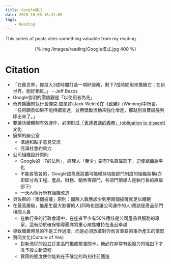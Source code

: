 ```yaml
---
title: Google模式
date: 2020-10-06 16:31:08
tags:
    - Reading
---
```


This series of posts cites something valuable from my reading. <!-- more -->

<center>
{% img /images/reading/Google模式.jpg 400 %}
</center>

# Citation

- 「在舊世界，你投入3成時間打造一項好服務，剩下7成時間用來推銷它；在新世界，剛好相反。」 - Jeff Bezos
- Google言明的價值觀是「以使用者為先」
- 奇異集團前執行長傑克·威爾許(Jack Welch)在《致勝》(Winning)中所言，「任何願景如果不能持續宣達，並用獎勵活動來強化增進，那就別浪費紙張列印出來了。」
- 要讓功績體制有效運作，必須形成[「表達異議的義務」(obligation to dissent)](https://www.mckinsey.com/about-us/overview/our-purpose-mission-and-values)文化
- 擁擠的辦公室
    - 溝通和點子意見交流
    - 充滿社會約束力
- 公司組織設計原則
    - Google的「7的法則」，經理人「至少」要有7名直屬部下，迫使組織扁平化
    - 不能各管各的，Google認為應該盡可能維持功能部門制度的組織架構(亦即區分為工程、產品、財務、銷售等部門，各部門領導人是執行長的直屬部下)
    - 一天內執行所有組織改造
- 貝佐斯的「兩個披薩」原則：團隊人數應該少到用兩個披薩就足以餵飽
- 在最高層級，能產生最大影響的人(同時也是讓公司運作的人)應該是產品部門相關人員
    - 在執行長的行政會議中，在座者至少有50%應該是公司產品與服務的專家，這有助於確保領導團隊將重心聚焦維持在產品卓越
- 導致職業倦怠的不是工作過度，而是必須放棄對你而言重要的事所產生的憤怒
- 贊同文化(Culture of Yes)
    - 對新流程的設立訂定高門檻或核准關卡，務必在非常有說服力的理由下才准予設立新流程
    - 贊同的態度使你能夠在不確定的時刻往前邁進
